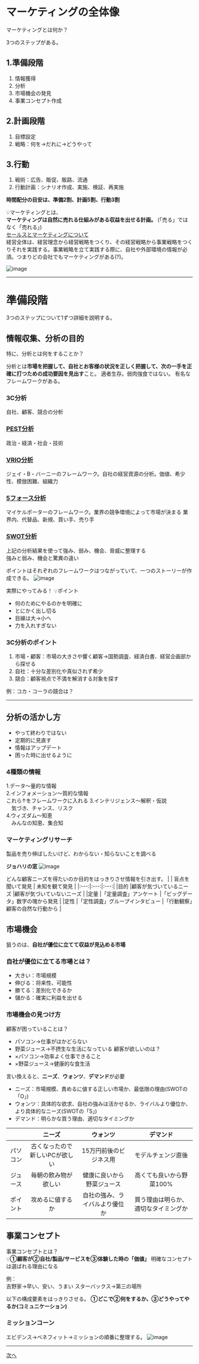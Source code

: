 # マーケティングの全体像
マーケティングとは何か？

3つのステップがある。
## 1.準備段階
1. 情報獲得
2. 分析
3. 市場機会の発見
4. 事業コンセプト作成
   
## 2.計画段階
1. 目標設定  
2. 戦略：何を→だれに→どうやって
  
## 3.行動
1. 戦術：広告、販促、販路、流通
2. 行動計画：シナリオ作成、実施、検証、再実施

**時間配分の目安は、準備2割、計画5割、行動3割**

💡マーケティングとは、  
**マーケティングは自然に売れる仕組みがある収益を出せる計画。** (「売る」ではなく「売れる」)  
[セールスとマーケティングについて](https://www.processexcellencenetwork.com/innovation/articles/peter-drucker-on-sales-and-marketing)  
経営全体は、経営理念から経営戦略をつくり、その経営戦略から事業戦略をつくりそれを実践する。事業戦略を立て実践する際に、自社や外部環境の情報が必須。つまりどの会社でもマーケティングがある(?)。
  
![image](https://github.com/user-attachments/assets/a1717307-8f6b-4d71-bc28-88eaf76f735f)

----

# 準備段階
3つのステップについて1ずつ詳細を説明する。

## 情報収集、分析の目的
特に、分析とは何をすることか？

分析とは**市場を把握して、自社とお客様の状況を正しく把握して、次の一手を正確に打つための成功要因を見出す**こと。
適者生存。弱肉強食ではない。
有名なフレームワークがある。

### 3C分析
自社、顧客、競合の分析  

### [PEST分析](https://www.utokyo-ipc.co.jp/column/pest-analysis/)
政治・経済・社会・技術  
 
### [VRIO分析](https://infinity-agent.co.jp/lab/vrio-analysis/)
ジェイ・B・バーニーのフレームワーク。自社の経営資源の分析。価値、希少性、模倣困難、組織力  
  
### [5フォース分析](https://www.sbbit.jp/article/cont1/29561 )
マイケルポーターのフレームワーク。業界の競争環境によって市場が決まる
業界内、代替品、新規、買い手、売り手  
 
### [SWOT分析](https://www.seraku.co.jp/tectec-note/industry/swot_analysis/)
上記の分析結果を使って強み、弱み、機会、脅威に整理する  
強みと弱み、機会と驚異の違い
  
ポイントはそれぞれのフレームワークはつながっていて、一つのストーリーが作成できる。
![image](https://github.com/user-attachments/assets/f014d553-7aea-40f7-afc1-f14c67d9cfcb)
  
実際にやってみる！
💡ポイント
- 何のためにやるのかを明確に
- とにかく出し切る
- 目線は大→小へ
- 力を入れすぎない

### 3C分析のポイント
1. 市場・顧客：市場の大きさや響く顧客→国勢調査、経済白書、経営企画部から探せる
2. 自社：十分な差別化や真似されず希少
3. 競合：顧客視点で不満を解消する対象を探す
  
例：コカ・コーラの競合は？  

----

## 分析の活かし方
- やって終わりではない
- 定期的に見直す
- 情報はアップデート
- 困った時に出せるように
  
### 4種類の情報  
1.データ～量的な情報  
2.インフォメーション～質的な情報  
これら↑をフレームワークに入れる
3.インテリジェンス～解釈・仮説  
　気づき、チャンス、リスク  
4.ウィズダム～知恵  
　みんなの知恵、集合知  

### マーケティングリサーチ
製品を売り伸ばしたいけど、わからない・知らないことを調べる  

**ジョハリの窓**
![image](https://github.com/user-attachments/assets/f85b7689-513a-4f2e-96a1-6d704585ec07)

どんな顧客ニーズを得たいのか目的をはっきりさせ情報を引き出す。
|  | 盲点を聞いて発見 | 未知を観て発見 |
|:---:|:---:|:---:|
|目的 |顧客が気づいているニーズ |顧客が気づいていないニーズ |
|定量 |「定量調査」アンケート |「ビッグデータ」数字の塊から発見 |
|定性 |「定性調査」グループインタビュー |「行動観察」顧客の自然な行動から |

## 市場機会
狙うのは、**自社が優位に立てて収益が見込める市場**

### 自社が優位に立てる市場とは？
- 大きい：市場規模
- 伸びる：将来性、可能性
- 勝てる：差別化できるか
- 儲かる：確実に利益を出せる

### 市場機会の見つけ方
顧客が困っていることは？
- パソコン→仕事がはかどらない
- 野菜ジュース→不摂生な生活になっている
顧客が欲しいのは？
- ×パソコン→効率よく仕事できること
- ×野菜ジュース→健康的な食生活

言い換えると、**ニーズ**、**ウォンツ**、**デマンド**が必要
- ニーズ：市場規模、責めるに値する正しい市場か、最低限の理由(SWOTの「O」)  
- ウォンツ：具体的な欲求、自社の強みは活かせるか、ライバルより優位か、より具体的なニーズ(SWOTの「S」)  
- デマンド：明らかな買う理由、適切なタイミングか  

|  | ニーズ | ウォンツ | デマンド |
|:---:|:---:|:---:|:---:|
|パソコン |古くなったので新しいPCが欲しい |15万円前後のビジネス用 |モデルチェンジ直後 |
|ジュース |毎朝の飲み物が欲しい |健康に良いから野菜ジュース |高くても良いから野菜100% |
|ポイント |攻めるに値するか |自社の強み、ライバルより優位か |買う理由は明らか、適切なタイミングか |

## 事業コンセプト
事業コンセプトとは？  
💡**①顧客が②自社/製品/サービスを③体験した時の「価値」**
明確なコンセプトは選ばれる理由になる

例：  
吉野家→早い、安い、うまい
スターバックス→第三の場所

以下の構成要素をはっきりさせる。
**①どこで②何をするか、③どうやってやるか(コミュニケーション)**

### ミッションコーン
エビデンス→ベネフィット→ミッションの順番に整理する。
![image](https://github.com/user-attachments/assets/2d37f9c4-ab72-4567-862d-fb850e30fe4b)


----
[次へ](https://github.com/yutowac/study/blob/main/marketing2_planning.md)
